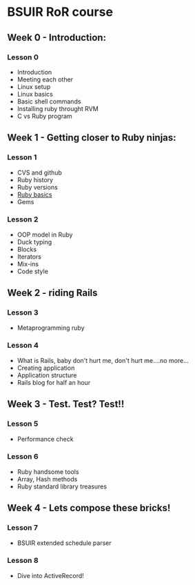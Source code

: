 BSUIR RoR course
=============

Week 0 - Introduction:
-------------

### Lesson 0

* Introduction
* Meeting each other
* Linux setup
* Linux basics
* Basic shell commands
* Installing ruby throught RVM
* C vs Ruby program

Week 1 - Getting closer to Ruby ninjas:
-------------


### Lesson 1

* CVS and github
* Ruby history
* Ruby versions
* [Ruby basics](http://www.itp-redial.com/class/weekly-notes/week4-notes/ruby-101)
* Gems

### Lesson 2

* OOP model in Ruby
* Duck typing
* Blocks
* Iterators
* Mix-ins
* Code style

Week 2 - riding Rails
-------------

### Lesson 3

* Metaprogramming ruby

### Lesson 4

* What is Rails, baby don't hurt me, don't hurt me....no more...
* Creating application
* Application structure
* Rails blog for half an hour

Week 3 - Test. Test? Test!!
-------------

### Lesson 5

* Performance check

### Lesson 6

* Ruby handsome tools
* Array, Hash methods
* Ruby standard library treasures

Week 4 - Lets compose these bricks!
-------------

### Lesson 7

* BSUIR extended schedule parser

### Lesson 8

* Dive into ActiveRecord!